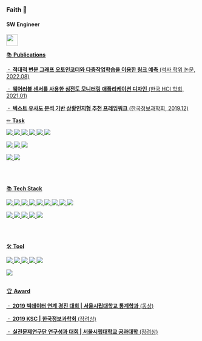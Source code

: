 ### Faith 👋

<!--
**Faith0918/Faith0918** is a ✨ _special_ ✨ repository because its `README.md` (this file) appears on your GitHub profile.

Here are some ideas to get you started:

- 🔭 I’m currently working on ...
- 🌱 I’m currently learning ...
- 👯 I’m looking to collaborate on ...
- 🤔 I’m looking for help with ...
- 💬 Ask me about ...
- 📫 How to reach me: ...
- 😄 Pronouns: ...
- ⚡ Fun fact: ...
- 😊 Good Day
-->

 
#### SW Engineer

<a href="https://sustaining-respect-02c.notion.site/Shinsil-Kang-626ed41565ca48f49294bbda6f8a8511?pvs=4"><img src="https://user-images.githubusercontent.com/83712521/212296254-6f8123fe-50a3-4613-9461-b183d5c29b47.png" width="30" height="30">


📚 **Publications**

**ㆍ <a href="https://m.riss.kr/search/detail/DetailView.do?p_mat_type=be54d9b8bc7cdb09&control_no=6c75c9e7839fe639ffe0bdc3ef48d419&keyword=%EA%B0%95%EC%8B%A0%EC%8B%A4">적대적 변분 그래프 오토인코더와 다중작업학습을 이용한 링크 예측**  (석사 학위 논문,  2022.08)

**ㆍ <a href="https://www.dbpia.co.kr/journal/articleDetail?nodeId=NODE10530272">웨어러블 센서를 사용한 심전도 모니터링 애플리케이션 디자인**  (한국 HCI 학회, 2021.01)

**ㆍ <a href="https://www.dbpia.co.kr/journal/articleDetail?nodeId=NODE09301960">텍스트 유사도 분석 기반 상황인지형 추천 프레임워크**  (한국정보과학회, 2019.12)

✏ **Task**


<img src="https://img.shields.io/badge/Graph-Link Prediction-green"/>
<img src="https://img.shields.io/badge/Graph-Representation Learning-green"/>
<img src="https://img.shields.io/badge/Graph-Knowledge Graph-green"/>
<img src="https://img.shields.io/badge/Graph-Ontology-green"/>

<img src="https://img.shields.io/badge/NLP-Keyword extraction-blue"/>
<img src="https://img.shields.io/badge/NLP-Review text based recommendation-blue"/>

 <img src="https://img.shields.io/badge/DL-Adversarial Learning-orange"/>  <img src="https://img.shields.io/badge/DL-Multi task Learning-orange"/>  <img src="https://img.shields.io/badge/DL-Autoencoding-orange"/> 

<a href=""><img src="https://img.shields.io/badge/ML-Classification-yellow"/>  <img src="https://img.shields.io/badge/ML-Regression-yellow"/> 



<br/>
<br/>


📚 **Tech Stack**

<img src="https://img.shields.io/badge/Python-3766AB?style=flat-square&logo=Python&logoColor=white"/> <img src="https://img.shields.io/badge/C-A8B9CC?style=flat-square&logo=C&logoColor=white"/> <img src="https://img.shields.io/badge/C++-00599C?style=flat-square&logo=C%2B%2B&logoColor=white"/> <img src="https://img.shields.io/badge/Java-007396?style=flat-square&logo=Java&logoColor=white"/> <img src="https://img.shields.io/badge/Linux-FCC624?style=flat-square&logo=Linux&logoColor=white"/> <img src="https://img.shields.io/badge/MySQL-4479A1?style=flat-square&logo=MySQL&logoColor=white"/> <img src="https://img.shields.io/badge/HTML-E34F26?style=flat-square&logo=HTML5&logoColor=white"/> <img src="https://img.shields.io/badge/CSS-1572B6?style=flat-square&logo=CSS3&logoColor=white"/> <img src="https://img.shields.io/badge/JavaScript-F7DF1E?style=flat-square&logo=JavaScript&logoColor=white"/> 

<img src="https://img.shields.io/badge/TensorFlow-FF6F00?style=flat-square&logo=TensorFlow&logoColor=white"/> <img src="https://img.shields.io/badge/PyTorch-EE4C2C?style=flat-square&logo=PyTorch&logoColor=white"/> <img src="https://img.shields.io/badge/Scikit Learn-F7931E?style=flat-square&logo=scikit%2Dlearn&logoColor=white"/> <img src="https://img.shields.io/badge/Flask-000000?style=flat-square&logo=Flask&logoColor=white"/>  <img src="https://img.shields.io/badge/NetworkX-0194E2?style=flat-square&logo=NetworkX&logoColor=white"/> 



<br/>
<br/>

🛠 **Tool**


<img src="https://img.shields.io/badge/Jupyter-F37626?style=flat-square&logo=Jupyter&logoColor=white"/> <img src="https://img.shields.io/badge/Colab-F9AB00?style=flat-square&logo=Google Colab&logoColor=white"/> <img src="https://img.shields.io/badge/VSCode-007ACC?style=flat-square&logo=Visual Studio Code&logoColor=white"/> <img src="https://img.shields.io/badge/Eclipse-2C2255?style=flat-square&logo=Eclipse&logoColor=white"/> <img src="https://img.shields.io/badge/Android-3DDC84?style=flat-square&logo=Android&logoColor=white"/> 

 <img src="https://img.shields.io/badge/Docker-2496ED?style=flat-square&logo=Docker&logoColor=white"/>


<br/>
<br/>

 
  
🏆 **Award**

**ㆍ 2019 빅데이터 연계 경진 대회 | 서울시립대학교 통계학과**  (동상)

**ㆍ 2019 KSC | 한국정보과학회**  (장려상)

**ㆍ 실전문제연구단 연구성과 대회 | 서울시립대학교 공과대학**  (장려상)
